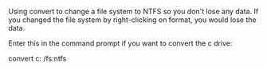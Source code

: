 Using convert to change a file system to NTFS so you don't lose any data.
If you changed the file system by right-clicking on format, you would lose the data.

Enter this in the command prompt if you want to convert the c drive:

convert c: /fs:ntfs
